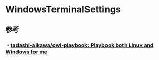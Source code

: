 # WindowsTerminalSettings
## 参考
### ・<a href="https://github.com/tadashi-aikawa/owl-playbook">tadashi-aikawa/owl-playbook: Playbook both Linux and Windows for me</a>
